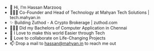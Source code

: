 - 👋 Hi, I’m Hassan Marzooq
- 🦸🏻‍♂️ Co-Founder and Head of Technology at Mahyan Tech Solutions | tech.mahyan.in
- ✨ Building Zuthod - A Crypto Brokerage | zuthod.com
- 👨🏻‍🎓 Did my Bachelors of Computer Application in Chennai
- 👀 I Love to make this world Easier through Tech
- 💞️ Love to collaborate on Life-Changing Projects
- 📫 Drop a mail to hassan@mahyan.in to reach me out

<!---
marzooq703/marzooq703 is a ✨ special ✨ repository because its `README.md` (this file) appears on your GitHub profile.
You can click the Preview link to take a look at your changes.
--->
